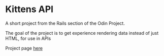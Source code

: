 # Kittens API

A short project from the Rails section of the Odin Project.

The goal of the project is to get experience rendering data instead of just HTML, for use in APIs

Project page [here](https://www.theodinproject.com/lessons/apis)